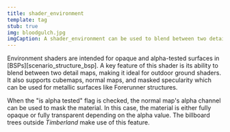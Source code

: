 ```yaml
---
title: shader_environment
template: tag
stub: true
img: bloodgulch.jpg
imgCaption: A shader_environment can be used to blend between two detail maps.
---
```

Environment shaders are intended for opaque and alpha-tested surfaces in [BSPs][scenario_structure_bsp]. A key feature of this shader is its ability to blend between two detail maps, making it ideal for outdoor ground shaders. It also supports cubemaps, normal maps, and masked specularity which can be used for metallic surfaces like Forerunner structures.

When the "is alpha tested" flag is checked, the normal map's alpha channel can be used to mask the material. In this case, the material is either fully opaque or fully transparent depending on the alpha value. The billboard trees outside _Timberland_ make use of this feature.

